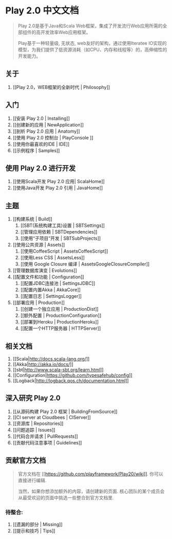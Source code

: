 # Play 2.0 中文文档

> Play 2.0是基于Java和Scala Web框架，集成了开发流行Web应用所需的全部组件的高开发效率Web应用框架。
>
> Play基于一种轻量级, 无状态, web友好的架构，通过使用Iteratee IO实现的模型，为我们提供了低资源消耗（如CPU、内存和线程等）的，高伸缩性的开发能力。

## 关于

1. [[Play 2.0，WEB框架的全新时代 | Philosophy]]

## 入门

1. [[安装 Play 2.0 | Installing]]
1. [[创建新的应用 | NewApplication]]
1. [[剖析 Play 2.0 应用 | Anatomy]]
1. [[使用 Play 2.0 控制台 | PlayConsole ]]
1. [[使用你最喜欢的IDE | IDE]]
1. [[示例程序 | Samples]]

## 使用 Play 2.0 进行开发

1. [[使用Scala开发 Play 2.0 应用| ScalaHome]]
1. [[使用Java开发 Play 2.0 引用 | JavaHome]]

## 主题

1. [[构建系统 | Build]]
    1. [[SBT(系统构建工具)设置 | SBTSettings]]
    1. [[管理应用依赖 | SBTDependencies]]
    1. [[使用“子项目”开发 | SBTSubProjects]]
1. [[使用公共资源 | Assets]]
    1. [[使用CoffeeScript | AssetsCoffeeScript]]
    1. [[使用Less CSS | AssetsLess]]
    1. [[使用 Google Closure 编译 | AssetsGoogleClosureCompiler]]
1. [[管理数据库演变 | Evolutions]]
1. [[配置文件和功能 | Configuration]]
    1. [[配置JDBC连接池 | SettingsJDBC]]
    1. [[配置内置Akka | AkkaCore]]
    1. [[配置日志 | SettingsLogger]]
1. [[部署应用 | Production]]
    1. [[创建一个独立应用 | ProductionDist]]
    1. [[额外配置 | ProductionConfiguration]]
    1. [[部署到Heroku | ProductionHeroku]]
    1. [[配置一个HTTP服务器 | HTTPServer]]

## 相关文档

1. [[Scala|http://docs.scala-lang.org/]]
1. [[Akka|http://akka.io/docs/]]
1. [[sbt|http://www.scala-sbt.org/learn.html]]
1. [[Configuration|https://github.com/typesafehub/config]]
1. [[Logback|http://logback.qos.ch/documentation.html]]

## 深入研究 Play 2.0

1. [[从源码构建 Play 2.0 框架 | BuildingFromSource]]
1. [[CI server at Cloudbees | CIServer]]
1. [[资源库 | Repositories]]
1. [[问题追踪 | Issues]]
1. [[代码合并请求 | PullRequests]]
1. [[贡献代码注意事项 | Guidelines]]

## 贡献官方文档

> 官方文档在 [[https://github.com/playframework/Play20/wiki]]. 你可以直接进行编辑. 
>
> 当然，如果你想添加额外的内容，请创建新的页面. 核心团队的某个成员会从最受欢迎的页面中挑选一些整合到官方文档里.

### 待整合:

1. [[遗漏的部分 | Missing]]
1. [[提示和技巧 | Tips]]